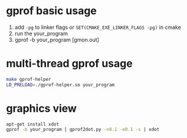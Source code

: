 # gprof basic usage

1. add ```-pg``` to linker flags or ```SET(CMAKE_EXE_LINKER_FLAGS -pg)``` in cmake
2. run the your_program
3. gprof -b your_program [gmon.out]

# multi-thread gprof usage

```bash
make gprof-helper
LD_PRELOAD=./gprof-helper.so your_program
```

# graphics view

```bash
apt-get install xdot
gprof -b your_program | gprof2dot.py -n0.1 -e0.1 -s | xdot
```
